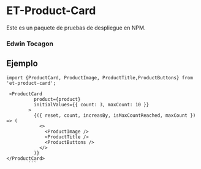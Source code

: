 # ET-Product-Card

Este es un paquete de pruebas de despliegue en NPM.

### Edwin Tocagon

## Ejemplo

```
import {ProductCard, ProductImage, ProductTitle,ProductButtons} from 'et-product-card';
```

````
 <ProductCard
          product={product}
          initialValues={{ count: 3, maxCount: 10 }}
        >
          {({ reset, count, increasBy, isMaxCountReached, maxCount }) => (
            <>
              <ProductImage />
              <ProductTitle />
              <ProductButtons />
            </>
          )}
</ProductCard>
        ```
````

